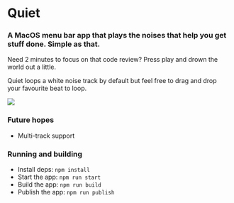# Quiet

### A MacOS menu bar app that plays the noises that help you get stuff done. Simple as that.

Need 2 minutes to focus on that code review? Press play and drown the world out a little.

Quiet loops a white noise track by default but feel free to drag and drop your favourite beat to loop.

![](https://user-images.githubusercontent.com/1211440/51765574-0cb53780-20d0-11e9-84ec-5bdfdb88d59a.png)

### Future hopes

- Multi-track support

### Running and building

- Install deps: `npm install`
- Start the app: `npm run start`
- Build the app: `npm run build`
- Publish the app: `npm run publish`
